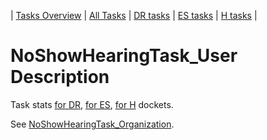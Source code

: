 | [Tasks Overview](../tasks-overview.md) | [All Tasks](../alltasks.md) | [DR tasks](../docket-DR/tasklist.md) | [ES tasks](../docket-ES/tasklist.md) | [H tasks](../docket-H/tasklist.md) |

# NoShowHearingTask_User Description

Task stats [for DR](../docket-DR/NoShowHearingTask_User.md), [for ES](../docket-ES/NoShowHearingTask_User.md), [for H](../docket-H/NoShowHearingTask_User.md) dockets.

See [NoShowHearingTask_Organization](NoShowHearingTask_Organization.md).
